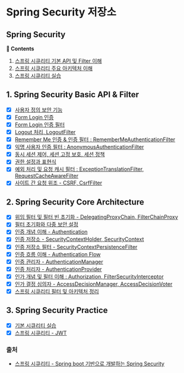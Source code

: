 # Spring Security 저장소

## **Spring Security**

**:book: Contents**
1. [스프링 시큐리티 기본 API 및 Filter 이해](#1-spring_security_api_filter)
2. [스프링 시큐리티 주요 아키텍처 이해](#2-spring_security_core_architecture)
3. [스프링 시큐리티 실습](#3-spring_security_src)

## 1. Spring Security Basic API & Filter
* [X] [사용자 정의 보안 기능](/)
* [X] [Form Login 인증](/)
* [X] [Form Login 인증 필터](/)
* [X] [Logout 처리, LogoutFilter](/)
* [X] [Remember Me 인증 & 인증 필터 : RememberMeAuthenticationFilter](/Chapter01/remember_me.md)
* [X] [익명 사용자 인증 필터 : AnonymousAuthenticationFilter](/Chapter01/anonymous.md)
* [X] [동시 세션 제어, 세션 고정 보호, 세션 정책](/Chapter01/concurrent_session_control.md)
* [X] [권한 설정과 표현식](/)
* [X] [예외 처리 및 요청 캐시 필터 : ExceptionTranslationFilter, RequestCacheAwareFilter](/)
* [X] [사이트 간 요청 위조 - CSRF, CsrfFilter](/) 

## 2. Spring Security Core Architecture
* [X] [위임 필터 및 필터 빈 초기화 - DelegatingProxyChain, FilterChainProxy](/)
* [X] [필터 초기화와 다중 보안 설정](/)
* [X] [인증 개념 이해 - Authentication](/)
* [X] [인증 저장소 - SecurityContextHolder, SecurityContext](/)
* [X] [인증 저장소 필터 - SecurityContextPersistenceFilter](/)
* [X] [인증 흐름 이해 - Authentication Flow](/)
* [X] [인증 관리자 - AuthenticationManager](/)
* [X] [인증 처리자 - AuthenticationProvider](/)
* [X] [인가 개념 및 필터 이해 : Authorization, FilterSecurityInterceptor](/)
* [X] [인가 결정 심의자 - AccessDecisionManager, AccessDecisionVoter](/)
* [X] [스프링 시큐리티 필터 및 아키텍처 정리](/)

## 3. Spring Security Practice

* [X] [기본 시큐리티 실습](/corespringsecurity)
* [X] [스프링 시큐리티 - JWT](/spring-jwt)

### 출처

- [스프링 시큐리티 - Spring boot 기반으로 개발하는 Spring Security](https://www.inflearn.com/course/코어-스프링-시큐리티/dashboard)
